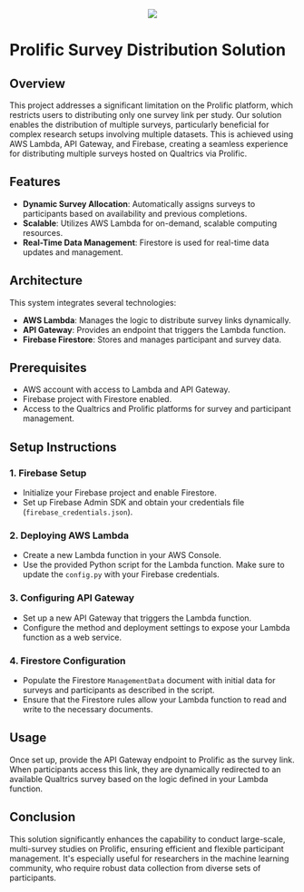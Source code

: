 
<p align="center">
   <img src="https://raw.githubusercontent.com/explomind1/AOI_ProlificSurveyAlgoMoralLearning1/main/d_TJeFaR7L.svg" />
</p>


# Prolific Survey Distribution Solution

## Overview
This project addresses a significant limitation on the Prolific platform, which restricts users to distributing only one survey link per study. Our solution enables the distribution of multiple surveys, particularly beneficial for complex research setups involving multiple datasets. This is achieved using AWS Lambda, API Gateway, and Firebase, creating a seamless experience for distributing multiple surveys hosted on Qualtrics via Prolific.

## Features
- **Dynamic Survey Allocation**: Automatically assigns surveys to participants based on availability and previous completions.
- **Scalable**: Utilizes AWS Lambda for on-demand, scalable computing resources.
- **Real-Time Data Management**: Firestore is used for real-time data updates and management.

## Architecture
This system integrates several technologies:
- **AWS Lambda**: Manages the logic to distribute survey links dynamically.
- **API Gateway**: Provides an endpoint that triggers the Lambda function.
- **Firebase Firestore**: Stores and manages participant and survey data.

## Prerequisites
- AWS account with access to Lambda and API Gateway.
- Firebase project with Firestore enabled.
- Access to the Qualtrics and Prolific platforms for survey and participant management.

## Setup Instructions

### 1. Firebase Setup
- Initialize your Firebase project and enable Firestore.
- Set up Firebase Admin SDK and obtain your credentials file (`firebase_credentials.json`).

### 2. Deploying AWS Lambda
- Create a new Lambda function in your AWS Console.
- Use the provided Python script for the Lambda function. Make sure to update the `config.py` with your Firebase credentials.

### 3. Configuring API Gateway
- Set up a new API Gateway that triggers the Lambda function.
- Configure the method and deployment settings to expose your Lambda function as a web service.

### 4. Firestore Configuration
- Populate the Firestore `ManagementData` document with initial data for surveys and participants as described in the script.
- Ensure that the Firestore rules allow your Lambda function to read and write to the necessary documents.

## Usage
Once set up, provide the API Gateway endpoint to Prolific as the survey link. When participants access this link, they are dynamically redirected to an available Qualtrics survey based on the logic defined in your Lambda function.

## Conclusion
This solution significantly enhances the capability to conduct large-scale, multi-survey studies on Prolific, ensuring efficient and flexible participant management. It's especially useful for researchers in the machine learning community, who require robust data collection from diverse sets of participants.


